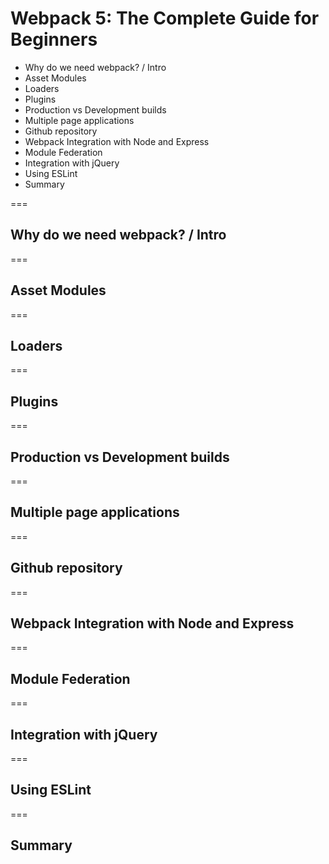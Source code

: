 # Webpack 5: The Complete Guide for Beginners 

- Why do we need webpack? / Intro
- Asset Modules
- Loaders
- Plugins
- Production vs Development builds
- Multiple page applications
- Github repository
- Webpack Integration with Node and Express
- Module Federation
- Integration with jQuery
- Using ESLint
- Summary


===


## Why do we need webpack? / Intro


===


## Asset Modules


===


## Loaders


===


## Plugins


===


## Production vs Development builds


===


## Multiple page applications


===


## Github repository


===


## Webpack Integration with Node and Express


===


## Module Federation


===


## Integration with jQuery


===


## Using ESLint


===


## Summary
